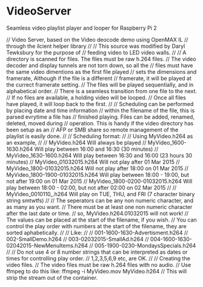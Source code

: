 # VideoServer
Seamless video playlist player and looper for Raspberry Pi 2

// Video Server, based on the Video deocode demo using OpenMAX IL
// through the ilcient helper library
//
// This source was modified by Daryl Tewksbury for the purpose of
// feeding video to LED video walls.
//
// A directory is scanned for files. The files must be raw h.264 files.
// The video decoder and display tunnels are not torn down, so all the
// files must have the same video dimentions as the first file played
// sets the dimensions and framerate, Although if the file is a different
// framerate, it will be played at the currect framerate setting.
// The files will be played sequentially, and in alphabetical order.
// There is a seamless transition from one file to the next.
// If no files are available, a holding video will be looped.
// Once all files have played, it will loop back to the first.
//
// Scheduling can be performed by placing date and time information
// within the filename of the file, this is parsed evrytime a file has
// finished playing. Files can be added, renamed, deleted, moved during
// operation. This is handy if the video directory has been setup as an
// AFP or SMB share so remote management of the playlist is easily done.
//
// Scheduling format:
//
// Using MyVideo.h264 as an example,
//
// MyVideo.h264                         Will always be played
// MyVideo_1600-1630.h264               Will play between 16:00 and 16:30 (30 minutes)
// MyVideo_1630-1600.h264               Will play between 16:30 and 16:00 (23 hours 30 minutes)
// MyVideo_01032015.h264                Will not play after 01 Mar 2015
// MyVideo_1800-01032015.h264           Will not play after 18:00 on 01 Mar 2015
// MyVideo_1800-1900-01032015.h264      Will play between 18:00 - 19:00, but not after 19:00 on 01 Mar 2015
// MyVideo_1800-0200-01032015.h264      Will play between 18:00 - 02:00, but not after 02:00 on 02 Mar 2015
//
// MyVideo_0010110_.h264                Will play on TUE, THU, and FRI (7 character binary string smtwtfs)
//
// The seperators can be any non numeric character, and as many as you want.
// There must be at least one non numeric character after the last date or time.
// so, MyVideo.h264.01032015 will not work!
// The values can be placed at the start of the filename, if you wish.
// You can control the play order with numbers at the start of the filename, they are sorted aphabetically.
//
// Like:
//
// 001-1600-1630-Advertisment.h264
// 002-SmallDemo.h264
// 003-02032015-SmallAd.h264
// 004-1600-1630-02042015-NewMenuItems.h264
// 005-1900-0230-MondaysSpecials.h264
//
// Do not use 4 or 8 number strings that can be interpreted as dates or times for controlling play order.
// 1,2,3,5,6,9 etc, are OK.
//
// Creating the video files.
// The video files must be raw h.264 files with no audio.
// Use ffmpeg to do this like: ffmpeg -i MyVideo.mov MyVideo.h264
// This will strip the stream out of the container.
